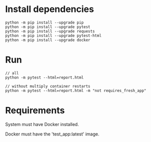 # Install dependencies
```shell
python -m pip install --upgrade pip
python -m pip install --upgrade pytest
python -m pip install --upgrade requests
python -m pip install --upgrade pytest-html
python -m pip install --upgrade docker
```

# Run
```shell
// all
python -m pytest --html=report.html

// without multiply container restarts
python -m pytest --html=report.html -m "not requires_fresh_app"
```

# Requirements
System must have Docker installed.

Docker must have the 'test_app:latest' image.